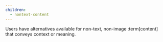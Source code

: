 ```yaml
---
children:
  - nontext-content
---
```


Users have alternatives available for non-text, non-image :term[content] that conveys context or meaning.
